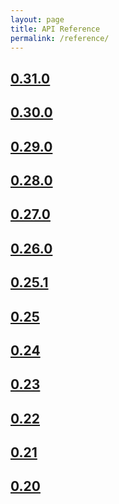 ```yaml
---
layout: page
title: API Reference
permalink: /reference/
---
```


<!-- MARKER -->
## [0.31.0](../api/0.31.0/index)
## [0.30.0](../api/0.30.0/index)
## [0.29.0](../api/0.29.0/index)
## [0.28.0](../api/0.28.0/index)
## [0.27.0](../api/0.27.0/index)
## [0.26.0](../api/0.26.0/index)
## [0.25.1](../api/0.25.1/index)
## [0.25](../api/0.25/index)
## [0.24](../api/0.24/index)
## [0.23](../api/0.23/index)
## [0.22](../api/0.22/index)
## [0.21](../api/0.21/index)
## [0.20](../api/0.20/index)
